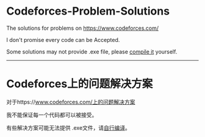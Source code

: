 # Codeforces-Problem-Solutions
The solutions for problems on https://www.codeforces.com/

I don't promise every code can be Accepted.

Some solutions may not provide .exe file, please [compile it](https://github.com/MinecraftFuns/OI-Useful-Softwares/tree/master/Dev-Cpp) yourself.
__________________________________________________________________________________________________________________________________________
# Codeforces上的问题解决方案

对于https://www.codeforces.com/上的问题解决方案

我不能保证每一个代码都可以被接受。

有些解决方案可能无法提供 .exe文件，请[自行编译](https://github.com/minecraftfuns/oi-useful-softwares/tree/master/dev-cpp)。
